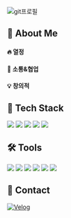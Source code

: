 
![git프로필](https://github.com/user-attachments/assets/bebe61d9-b9c1-4dec-9461-2b54d3b52698)

<!--Body-->
## 👀 About Me
#### :fire: 열정
#### :busts_in_silhouette: 소통&협업
#### :bulb: 창의적

## 🧱 Tech Stack
<div>
  <!--Java-->
  <img src="https://img.shields.io/badge/Java-3776AB?style=flat-square&logo=Java&logoColor=white"/>
  <!--JavaScript-->
  <img src="https://img.shields.io/badge/JavaScript-F7DF1E?style=flat-square&logo=JavaScript&logoColor=black"/>
  <!--HTML5-->
  <img src="https://img.shields.io/badge/HTML5-E34F26?style=flat-square&logo=HTML5&logoColor=white"/>
  <!--CSS3-->
  <img src="https://img.shields.io/badge/CSS3-1572B6?style=flat-square&logo=CSS3&logoColor=white"/>
  <!--Spring-->
  <img src="https://img.shields.io/badge/Spring-6DB33F?style=flat-square&logo=Spring&logoColor=white"/>
  
  ## 🛠️ Tools
  <!--figma-->
  <img src="https://img.shields.io/badge/figma-F24E1E?style=flat-square&logo=figma&logoColor=white">
  <!--github-->
  <img src="https://img.shields.io/badge/github-181717?style=flat-square&logo=github&logoColor=white"> 
  <!--slack-->
  <img src="https://img.shields.io/badge/slack-4A154B?style=flat-square&logo=slack&logoColor=white">
  <!--jira-->
  <img src="https://img.shields.io/badge/jira-0052CC?style=flat-square&logo=jira&logoColor=white">
  <!--intellij-->
  <img src="https://img.shields.io/badge/intellij%20idea-000000?style=flat-square&logo=intellijidea&logoColor=white">
  <!--vscode-->
  <img src="https://img.shields.io/badge/visual%20studio%20code-007ACC?style=flat-square&logo=visualstudiocode&logoColor=white">
  
  ## 📖 Contact
  <!--velog-->
  [![Velog](https://img.shields.io/badge/velog-20C997?style=flat-square&logo=velog&logoColor=white)](https://velog.io/@yhee/posts)

</div>
<!--
**CHYHEE/CHYHEE** is a ✨ _special_ ✨ repository because its `README.md` (this file) appears on your GitHub profile.

Here are some ideas to get you started:
- 🔭 I’m currently working on ...
- 🌱 I’m currently learning ...
- 👯 I’m looking to collaborate on ...
- 🤔 I’m looking for help with ...
- 💬 Ask me about ...
- 📫 How to reach me: ...
- 😄 Pronouns: ...
- ⚡ Fun fact: ...
-->
